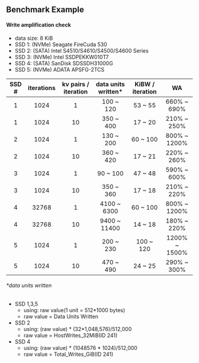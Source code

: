 ## Benchmark Example

#### Write amplification check

- data size: 8 KiB
- SSD 1: (NVMe) Seagate FireCuda 530
- SSD 2: (SATA) Intel S4510/S4610/S4500/S4600 Series
- SSD 3: (NVMe) Intel SSDPEKKW010T7
- SSD 4: (SATA) SanDisk SDSSDH31000G
- SSD 5: (NVMe) ADATA APSFG-2TCS

| SSD # | iterations | kv pairs / iteration | data units written\* | KiBW / iteration | WA            |
|:-----:|:----------:|:--------------------:|:--------------------:|:----------------:|:-------------:|
| 1     | 1024       | 1                    |  100 ~   120         |  53 ~  55        |  660% ~  690% |
| 1     | 1024       | 10                   |  350 ~   400         |  17 ~  20        |  210% ~  250% |
| 2     | 1024       | 1                    |  130 ~   200         |  60 ~ 100        |  800% ~ 1200% |
| 2     | 1024       | 10                   |  360 ~   420         |  17 ~  21        |  220% ~  260% |
| 3     | 1024       | 1                    |   90 ~   100         |  47 ~  48        |  590% ~  600% |
| 3     | 1024       | 10                   |  350 ~   360         |  17 ~  18        |  210% ~  220% |
| 4     | 32768      | 1                    | 4100 ~  6300         |  60 ~ 100        |  800% ~ 1200% |
| 4     | 32768      | 10                   | 9400 ~ 11400         |  14 ~  18        |  180% ~  220% |
| 5     | 1024       | 1                    |  200 ~   230         | 100 ~ 120        | 1200% ~ 1500% |
| 5     | 1024       | 10                   |  470 ~   490         |  24 ~  25        |  290% ~  300% |

###### \*data units written

- SSD 1,3,5
    - using: raw value(1 unit = 512\*1000 bytes)
    - raw value = Data Units Written
- SSD 2
    - using: (raw value) \* (32\*1,048,576)/512,000
    - raw value = HostWrites\_32MiB(ID 241)
- SSD 4
    - using: (raw value) \* (1048576 \* 1024)/512,000
    - raw value = Total\_Writes\_GiB(ID 241)
